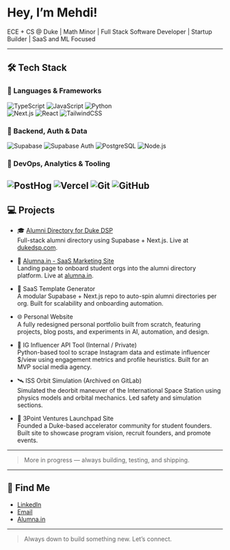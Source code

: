 # Hey, I’m Mehdi!

ECE + CS @ Duke | Math Minor | Full Stack Software Developer | Startup Builder | SaaS and ML Focused

---

## 🛠️ Tech Stack

### 🧠 Languages & Frameworks  
![TypeScript](https://img.shields.io/badge/-TypeScript-3178C6?style=flat&logo=typescript&logoColor=white)
![JavaScript](https://img.shields.io/badge/-JavaScript-F7DF1E?style=flat&logo=javascript&logoColor=black)
![Python](https://img.shields.io/badge/-Python-3776AB?style=flat&logo=python&logoColor=white)  
![Next.js](https://img.shields.io/badge/-Next.js-black?style=flat&logo=next.js)
![React](https://img.shields.io/badge/-React-61DAFB?style=flat&logo=react&logoColor=black)
![TailwindCSS](https://img.shields.io/badge/-TailwindCSS-38B2AC?style=flat&logo=tailwind-css)

### 🔧 Backend, Auth & Data  
![Supabase](https://img.shields.io/badge/-Supabase-3ECF8E?style=flat&logo=supabase&logoColor=black)
![Supabase Auth](https://img.shields.io/badge/-Supabase%20Auth-3ECF8E?style=flat&logo=supabase&logoColor=black)
![PostgreSQL](https://img.shields.io/badge/-PostgreSQL-4169E1?style=flat&logo=postgresql&logoColor=white)
![Node.js](https://img.shields.io/badge/-Node.js-339933?style=flat&logo=nodedotjs&logoColor=white)

### 🚀 DevOps, Analytics & Tooling  
![PostHog](https://img.shields.io/badge/-PostHog-F54E00?style=flat&logo=posthog&logoColor=white)
![Vercel](https://img.shields.io/badge/-Vercel-black?style=flat&logo=vercel)
![Git](https://img.shields.io/badge/-Git-F05032?style=flat&logo=git&logoColor=white)
![GitHub](https://img.shields.io/badge/-GitHub-181717?style=flat&logo=github)
---

## 💻 Projects

- 🎓 [Alumni Directory for Duke DSP](https://github.com/MehdiTC/dsp-alumni-directory)  
  Full-stack alumni directory using Supabase + Next.js. Live at [dukedsp.com](https://dukedsp.com).

- 🧠 [Alumna.in - SaaS Marketing Site](https://github.com/MehdiTC/alumna-in-marketing-site)  
  Landing page to onboard student orgs into the alumni directory platform. Live at [alumna.in](https://alumna.in).

- 🧰 SaaS Template Generator  
  A modular Supabase + Next.js repo to auto-spin alumni directories per org. Built for scalability and onboarding automation.

- 🌐 Personal Website  
  A fully redesigned personal portfolio built from scratch, featuring projects, blog posts, and experiments in AI, automation, and design.

- 📡 IG Influencer API Tool (Internal / Private)  
  Python-based tool to scrape Instagram data and estimate influencer $/view using engagement metrics and profile heuristics. Built for an MVP social media agency.

- 🛰 ISS Orbit Simulation (Archived on GitLab)  
  Simulated the deorbit maneuver of the International Space Station using physics models and orbital mechanics. Led safety and simulation sections.

- 🚀 3Point Ventures Launchpad Site  
  Founded a Duke-based accelerator community for student founders. Built site to showcase program vision, recruit founders, and promote events.

---

> More in progress — always building, testing, and shipping.

---

## 🔗 Find Me

- [LinkedIn](https://linkedin.com/in/mehditouhami)  
- [Email](mailto:mehdi.touhamic@gmail.com)  
- [Alumna.in](https://alumna.in)

---

> Always down to build something new. Let’s connect.
